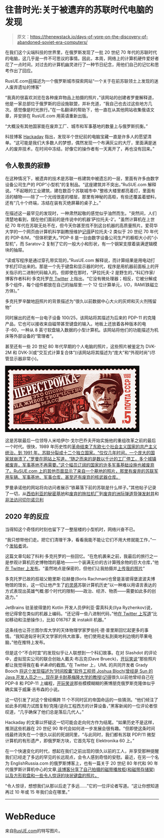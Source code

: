 # 往昔时光:关于被遗弃的苏联时代电脑的发现

> 原文：<https://thenewstack.io/days-of-yore-on-the-discovery-of-abandoned-soviet-era-computers/>

在我们这个尖端科技的世界里，在俄罗斯发现了一批 20 世纪 70 年代的苏联时代的电脑，这几乎是一件不可思议的事情。因此，本周，网络上的计算机硬件爱好者花了一点时间，对过去的计算机幽灵进行了一种节日纪念，用他们自己的记忆和思考作出了回应。

RusUE.com[将](https://rusue.com/about/)描述为一个俄罗斯城市探索网站“一个关于在前苏联领土上发现的迷人废弃遗址的博客”

“我真的很喜欢浏览在各种废弃物品上拍摄的照片，”该网站的创建者罗曼解释道，他是一家总部位于俄罗斯的旧设施联盟，并补充道，“我自己也去过这些地方几次。感觉像是时光旅行。”在一名翻译的帮助下，他一直在从其他网站收集俄语文章，并安排在 RusUE.com 用英语重新出版。

“大概没有其他国家能在废弃工厂、城市和军事基地的数量上与俄罗斯抗衡。”

科技博客 [Hackaday](https://hackaday.com/2020/11/30/urban-explorers-reveal-a-treasure-trove-of-soviet-computing-power/) 指出，发现半个世纪前的电脑宝藏一直是许多人的愿望清单。“这可能是我们大多数人的梦想，偶然发现一个布满灰尘的大厅，里面满是迷人的废弃技术，在时间中冻结，好像它的操作者有一天离开了，再也没有回来。”

## 令人敬畏的寂静

在这种情况下，被遗弃的技术是苏联一栋建筑中被遗忘的一层，里面有许多由数字设备公司生产的 PDP“小型机”的复制品。“这座建筑并不突出，”RuSUE.com 解释说。"不起眼的工业建筑，建在数百个苏联城市中."整栋大楼里都亮着灯，里面有活的植物——除了一个光线很差的楼层，那里有神秘的高柜，有些还覆盖着塑料，还有“几十个终端，冻结在装有灭绝屏幕的桌子上。”

在描述这一最罕见的发现时，一种肃然起敬的感觉似乎油然而生。"突然间，人们清楚地看到，摆在他们面前的是传说中的机器‘萨拉托夫-2’。"虽然计算机在上世纪 70 年代在苏联无处不在，但今天你甚至找不到这台机器的高质量照片。爱荷华大学的一个网页由计算机科学副教授维护[记得](http://homepage.divms.uiowa.edu/~jones/pdp8/faqs/)萨拉托夫-2 类似于 20 世纪 70 年代的 PDP-8/M，“但体积更大。”PDP-8 是一台由数字设备公司生产的橱柜大小的“小型机”，而 Saratov-2 复制了它的一般大小和形状，有一个钢架支撑着装满逻辑模块的抽屉。

“读或写程序是通过穿孔带实现的，”RusUE.com 解释说，而计算结果是用电动打字机打印出来的。那是一个先于键盘和显示器的时代，程序是用机器前面板上的开关指示的二进制代码输入的。但即使在那时，“萨拉托夫-2 是野生的，”科幻作家/博客作者科利·多克托罗[在 Twitter](https://twitter.com/doctorow/status/1335636748487966721) 上指出。“它没有微处理器；相反，它被分解成多个组件，每个组件都放在自己的抽屉里:一个 12 位计算单元，I/O，RAM(铁磁立方体)。”

多克托罗辛酸地[将](https://twitter.com/doctorow/status/1335636747217072129)照片的背景描述为“很久以前数据中心大火的灰烬和灭火剂残留物”

同时展出的还有一台电子设备 100/25，该网站将其描述为后来的 PDP-11 的克隆产品，它也可以接收来自磁带甚至键盘的输入。地板上还放着各种版本的电子-60，一种从 8 英寸软盘输入数据的小型计算机。该网站将他们的功能描述为机床等外部设备的“管理者”。

甚至还有一些 20 世纪 80 年代早期的个人电脑的照片，这些照片被鉴定为 DVK-2M 和 DVK-3(或“交互式计算复合体”))该网站将其描述为“庞大”和“外观时尚”(尽管显示器非常小)。

![Perestroika (stamp via Wikipedia)](img/a6fc10e4dd25d7d4f0ca254d1239e709.png)

这是苏联最后一位领导人米哈伊尔·戈尔巴乔夫开始实施他的重组改革之前的最后一个时代。很快，1989 年历史性的[革命结束了东欧七个社会主义国家的共产主义统治，到 1991 年，苏联分裂成十二个独立国家。“仅仅几年时间，一个庞大的国家就崩溃了，”罗曼在网站上写道，“随之而来的是数以千计的工厂停工，多个城镇被废弃，军事基地不再需要。”这个幅员辽阔的国家的许多军事基础设施也被废弃了。RuSUE.com 上的其他页面显示了来自一个墓地的照片，那里有废弃的苏联军用车辆、军事基地、军事仓库，甚至还有废弃的核武器仓库。](https://en.wikipedia.org/wiki/Revolutions_of_1989)

罗曼承诺他的网站将向访问者展示“铁幕落下前的苏联是什么样子。”其他帖子记录了一切，从[西伯利亚的秘密基地](https://rusue.com/secret-base-in-the-siberia-with-abandoned-trains/)和[废弃的拖拉机厂](https://rusue.com/abandoned-tractor-factory/)到[废弃的洲际弹道导弹发射井](https://rusue.com/abandoned-intercontinental-ballistic-missile-silo-launcher/)和[非法访问切尔诺贝利](https://rusue.com/an-illegal-visit-to-chernobyl/)

## 2020 年的反应

当得知这个奇怪的时刻也留下了一整层楼的小型机时，网络兴奋不已。

“我只想带他们走。把它们清理干净，看看我能不能让它们不用大修就能工作，”一个[发帖者](https://www.reddit.com/r/VintageComputers/comments/k44ivs/urban_explorers_find_a_cemetery_of_soviet/ge7u56g/?utm_source=reddit&utm_medium=web2x&context=3)说。

这篇文章勾起了科利·多克托罗的一些回忆。“在危机袭来之前，我最后的旅行之一是参观计算机历史博物馆的墓地——一个装满无价的古计算残余物的巨大仓库，”他[在 Twitter 上发布](https://twitter.com/doctorow/status/1335636752975859714)。“虽然地点是保密的，但他们让我拍摄并[上传我的照片](https://www.flickr.com/search/?sort=date-taken-desc&safe_search=1&tags=computerhistorymuseum&user_id=37996580417%40N01&view_all=1)”

多克托罗已故的叔祖父鲍里斯·拉赫曼(Boris Rachman)也曾是圣彼得堡波波夫博物馆的馆长，这一切让他产生了[的灵感](https://twitter.com/doctorow/status/1335636757686013953)苏联计算机历史“以一种难以用语言表达的方式表现出英雄气概:那个时代的限制——政治、经济、物质——需要如此多的创造力。”

JetBrains 驻圣彼得堡的 Kotlin 开发人员伊利亚·雷真科夫(Ilya Ryzhenkov)说，他记得曾在类似的机器上编码。“还记得一些八进制代码，”他[在 Twitter 上写道](https://twitter.com/orangy/status/1335818767939629056)“比如移动和注册操作:)，比如 016767 来 instakill 机器。”

这条线也让芬兰图尔库大学的天体物理学家罗伯托·德·普里斯回忆起更多的事情。“我知道匈牙利天文学家的伟大故事，他们使用走私到奥地利边境的苹果电脑，”他在推特上发布。

但是这个“不合时宜”的发现似乎让人联想到一个科幻故事。在对 Slashdot 的评论中，虚拟现实公司的联合创始人戴夫·布吕克(Dave Brueck)，[开玩笑说](https://slashdot.org/comments.pl?sid=17768516&cid=60800408)“那些照片都让我觉得我在看*半条命*的截图。”在 Twitter 上，UML 的共同开发者 Grady Booch [将这个发现描述为“时间胶囊”软件工程师 Joshua Bloch(曾经是 Sun 的 Java 开发人员之一，现在是卡耐基梅隆大学的教授)](https://twitter.com/Grady_Booch/status/1335651665098145792)[记得](https://twitter.com/joshbloch/status/1335751550740750336)很久以前他曾经自己在 PDP-8 和 PDP-11 上编程，[开玩笑说](https://twitter.com/joshbloch/status/1335679860966998018)那些模模糊糊的赛博朋克俄罗斯克隆体似乎确实属于威廉·吉布森的小说。

这一切引发了对这个曾经横跨 11 个不同时区的帝国命运的一些猜测。“他们倾注了如此多的精力试图复制/克隆/逆向工程西方的计算设备，”黑客新闻的一位评论者惊叹道，“几乎确保了他们总是落后几代人。”

Hackaday 的文章以怀疑这一切可能会走向何方作为结尾。"如果历史不是这样，推测这些机器在 20 世纪 90 年代会如何进一步发展会很有趣。"但即使这条时间线最终消失在一个很久以前的死胡同里，“与此同时，我们都有苏联 PDP/11 微型计算机的有形遗产，即俄罗斯方块，它首先写在 Elektronika 60 上。”

在一个快速变化的时代，想起在我们之前出现的很久以前的工人，并享受那种提醒我们已经走了多远的罕见的长远观点，会令人感到奇怪的安慰。最近，在另一个名为 EnglishRussia.com 的俄罗斯博客上，也有一篇关于 20 世纪 80 年代和 90 年代俄罗斯计算机中心的文章[,该博客分享了自己拍摄的磁带播放柜(和磁带存储架)以及方形软盘和一些令人惊讶的块状键盘的照片。](https://englishrussia.com/2010/10/05/computer-center-of-1980-90s/)

“令人惊讶，想想我们从那以后走了多远……”它的一位评论者写道。“这让你想知道再过 10 年或 15 年我们会在哪里。”

* * *

# WebReduce

来自[RusUE.com](https://rusue.com/cemetery-of-soviet-computers/)的特写图片。

<svg xmlns:xlink="http://www.w3.org/1999/xlink" viewBox="0 0 68 31" version="1.1"><title>Group</title> <desc>Created with Sketch.</desc></svg>